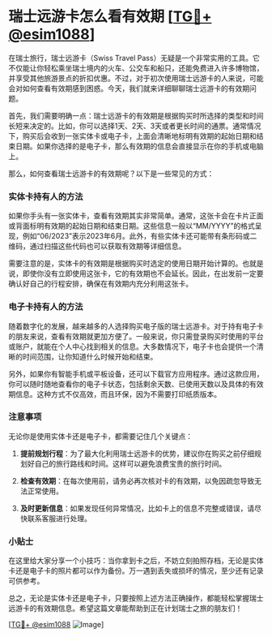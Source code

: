 # 瑞士远游卡怎么看有效期 [[TG💪+ @esim1088](https://t.me/s/esim1088)]

在瑞士旅行，瑞士远游卡（Swiss Travel Pass）无疑是一个非常实用的工具。它不仅能让你轻松乘坐瑞士境内的火车、公交车和船只，还能免费进入许多博物馆，并享受其他旅游景点的折扣优惠。不过，对于初次使用瑞士远游卡的人来说，可能会对如何查看有效期感到困惑。今天，我们就来详细聊聊瑞士远游卡的有效期问题。

首先，我们需要明确一点：瑞士远游卡的有效期是根据购买时所选择的类型和时间长短来决定的。比如，你可以选择1天、2天、3天或者更长时间的通票。通常情况下，购买后会收到一张实体卡或电子卡，上面会清晰地标明有效期的起始日期和结束日期。如果你选择的是电子卡，那么有效期的信息会直接显示在你的手机或电脑上。

那么，如何查看瑞士远游卡的有效期呢？以下是一些常见的方式：

### 实体卡持有人的方法

如果你手头有一张实体卡，查看有效期其实非常简单。通常，这张卡会在卡片正面或背面标明有效期的起始日期和结束日期。这些信息一般以“MM/YYYY”的格式呈现，例如“06/2023”表示2023年6月。此外，有些实体卡还可能带有条形码或二维码，通过扫描这些代码也可以获取有效期等详细信息。

需要注意的是，实体卡的有效期是根据购买时选定的使用日期开始计算的。也就是说，即使你没有立即使用这张卡，它的有效期也不会延长。因此，在出发前一定要确认好自己的行程安排，确保在有效期内充分利用这张卡。

### 电子卡持有人的方法

随着数字化的发展，越来越多的人选择购买电子版的瑞士远游卡。对于持有电子卡的朋友来说，查看有效期就更加方便了。一般来说，你只需登录购买时使用的平台或账户，就能在个人中心找到相关的信息。大多数情况下，电子卡也会提供一个清晰的时间范围，让你知道什么时候开始和结束。

另外，如果你有智能手机或平板设备，还可以下载官方应用程序。通过这款应用，你可以随时随地查看你的电子卡状态，包括剩余天数、已使用天数以及具体的有效期信息。这种方式不仅高效，而且环保，因为不需要打印纸质版本。

### 注意事项

无论你是使用实体卡还是电子卡，都需要记住几个关键点：

1. **提前规划行程**：为了最大化利用瑞士远游卡的优势，建议你在购买之前仔细规划好自己的旅行路线和时间。这样可以避免浪费宝贵的旅行时间。
   
2. **检查有效期**：在每次使用前，请务必再次核对卡的有效期，以免因疏忽导致无法正常使用。

3. **及时更新信息**：如果发现任何异常情况，比如卡上的信息不完整或错误，请尽快联系客服进行处理。

### 小贴士

在这里给大家分享一个小技巧：当你拿到卡之后，不妨立刻拍照存档，无论是实体卡还是电子卡的照片都可以作为备份。万一遇到丢失或损坏的情况，至少还有记录可供参考。

总之，无论是实体卡还是电子卡，只要按照上述方法正确操作，都能轻松掌握瑞士远游卡的有效期信息。希望这篇文章能帮助到正在计划瑞士之旅的朋友们！

[[TG💪+ @esim1088](https://t.me/s/esim1088) ![Image](https://i.postimg.cc/4NQfJmqS/Snipaste-2025-05-13-00-14-12.png)]